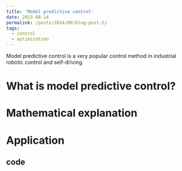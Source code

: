 ```yaml
---
title: 'Model predictive control'
date: 2013-08-14
permalink: /posts/2024/09/blog-post-2/
tags:
  - control
  - optimization
---
```


Model predictive control is a very popular control method in industrial robotic control and self-driving.

What is model predictive control?
======

Mathematical explanation
======

Application
======
code
------
